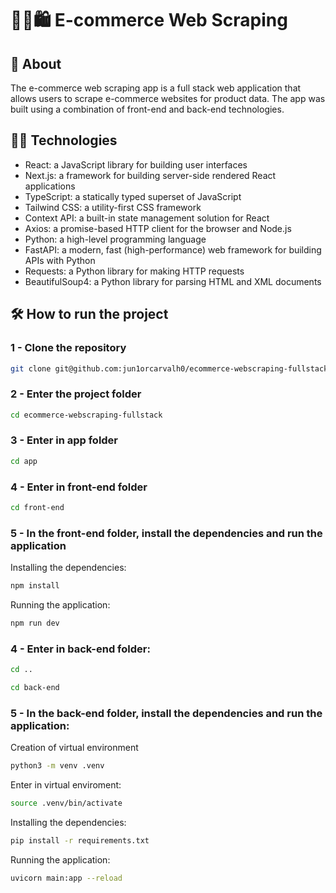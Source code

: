 # :technologist::shopping: E-commerce Web Scraping

## :page_with_curl: About
The e-commerce web scraping app is a full stack web application that allows users to scrape e-commerce websites for product data. The app was built using a combination of front-end and back-end technologies.

## :man_technologist: Technologies

* React: a JavaScript library for building user interfaces
* Next.js: a framework for building server-side rendered React applications
* TypeScript: a statically typed superset of JavaScript
* Tailwind CSS: a utility-first CSS framework
* Context API: a built-in state management solution for React
* Axios: a promise-based HTTP client for the browser and Node.js
* Python: a high-level programming language
* FastAPI: a modern, fast (high-performance) web framework for building APIs with Python
* Requests: a Python library for making HTTP requests
* BeautifulSoup4: a Python library for parsing HTML and XML documents

## :hammer_and_wrench: How to run the project

### 1 - Clone the repository
```sh
git clone git@github.com:jun1orcarvalh0/ecommerce-webscraping-fullstack.git
```

### 2 - Enter the project folder
```sh
cd ecommerce-webscraping-fullstack
```

### 3 - Enter in app folder
```sh
cd app
```

### 4 - Enter in front-end folder
```sh
cd front-end
```

### 5 - In the front-end folder, install the dependencies and run the application

Installing the dependencies:
```sh
npm install
```

Running the application:
```sh
npm run dev
```

### 4 - Enter in back-end folder:
```sh
cd ..
```

```sh
cd back-end
```

### 5 - In the back-end folder, install the dependencies and run the application:

Creation of virtual environment
```sh
python3 -m venv .venv
```

Enter in virtual enviroment:
```sh
source .venv/bin/activate
```

Installing the dependencies:
```sh
pip install -r requirements.txt 
```

Running the application:
```sh
uvicorn main:app --reload
```
